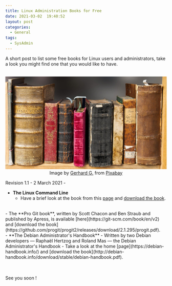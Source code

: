 ```yaml
---
title: Linux Administration Books for Free
date: 2021-03-02  19:40:52
layout: post
categories:
  - General
tags:
  - SysAdmin
---
```

A short post to list some free books for Linux users and administrators, take a look you might find one that you would like to have.  

<!--more-->

<br>
<img src="/assets/img/sadm_books.jpg" class="align-left" alt="">
<center>
Image by <a href="https://pixabay.com/users/blende12-201217/?utm_source=link-attribution&amp;utm_medium=referral&amp;utm_campaign=image&amp;utm_content=1659717">Gerhard G.</a> from <a href="https://pixabay.com/?utm_source=link-attribution&amp;utm_medium=referral&amp;utm_campaign=image&amp;utm_content=1659717">Pixabay</a>
</center>

Revision 1.1 - 2 March 2021 -


- **The Linux Command Line**
  - Have a brief look at the book from this [page](http://linuxcommand.org/tlcl.php) and [download the book](https://sourceforge.net/projects/linuxcommand/files/TLCL/19.01/TLCL-19.01.pdf/download).
<br>
- The **Pro Git book**, written by Scott Chacon and Ben Straub and published by Apress, is available [here](https://git-scm.com/book/en/v2) and [download the book](https://github.com/progit/progit2/releases/download/2.1.295/progit.pdf).  
<br>
- **The Debian Administrator's Handbook**
  - Written by two Debian developers — Raphaël Hertzog and Roland Mas — the Debian Administrator's Handbook
  - Take a look at the home [page](https://debian-handbook.info/) and [download the book](http://debian-handbook.info/download/stable/debian-handbook.pdf).  


<br><br>
See you soon !
<br>